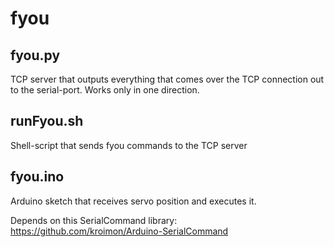 # fyou

## fyou.py
TCP server that outputs everything that comes over the TCP connection out to the serial-port. Works only in one direction.

## runFyou.sh
Shell-script that sends fyou commands to the TCP server

## fyou.ino
Arduino sketch that receives servo position and executes it.

Depends on this SerialCommand library: https://github.com/kroimon/Arduino-SerialCommand
